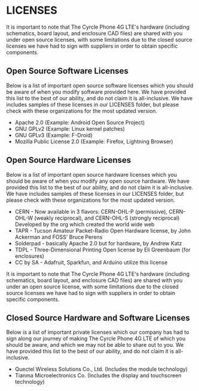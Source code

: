<h1>LICENSES</h1>

<p>It is important to note that The Cyrcle Phone 4G LTE's hardware (including schematics, board layout, and enclosure CAD files) are shared with you under open source licenses, with some limitations due to the closed source licenses we have had to sign with suppliers in order to obtain specific components.</p>

<h2>Open Source Software Licenses</h2>
<p>Below is a list of important open source software licenses which you should be aware of when you modify software provided here. 
We have provided this list to the best of our ability, and do not claim it is all-inclusive. 
We have includes samples of these licenses in our LICENSES folder, but please check with these organizations for the most updated version.</p>
<ul>
         <li>Apache 2.0 (Example: Android Open Source Project)</li>
         <li>GNU GPLv2 (Example: Linux kernel patches)</li>
         <li>GNU GPLv3 (Example: F-Droid)</li>
         <li>Mozilla Public License 2.0 (Example: Firefox, Lightning Browser)</li>
</ul>

<h2>Open Source Hardware Licenses</h2>
<p>Below is a list of important open source hardware licenses which you should be aware of when you modify any open source hardware.
We have provided this list to the best of our ability, and do not claim it is all-inclusive. 
We have includes samples of these licenses in our LICENSES folder, but please check with these organizations for the most updated version.</p>
<ul>
         <li>CERN - Now available in 3 flavors: CERN-OHL-P (permissive), CERN-OHL-W (weakly reciprocal), and CERN-OHL-S (strongly reciprocal)
         Developed by the org which created the world wide web</li>
         <li>TAPR - Tucson Amateur Packet-Radio Open Hardware license, by John Ackerman and FOSS' Bruce Perens</li>
         <li>Solderpad - basically Apache 2.0 but for hardware, by Andrew Katz</li>
         <li>TDPL  - Three-Dimensional Printing Open license by Eli Greenbaum (for enclosures)</li>
         <li>CC by SA - Adafruit, Sparkfun, and Arduino utilize this license</li>
</ul>

<p>It is important to note that The Cyrcle Phone 4G LTE's hardware (including schematics, board layout, and enclosure CAD files) are shared with you under an open source license, with some limitations due to the closed source licenses we have had to sign with suppliers in order to obtain specific components. </p>

<h2>Closed Source Hardware and Software Licenses</h2>
<p>Below is a list of important private licenses which our company has had to sign along our journey of making The Cyrcle Phone 4G LTE of which you should be aware, and which we may not be able to share out to you.
We have provided this list to the best of our ability, and do not claim it is all-inclusive. </p>
<ul>
         <li>Quectel Wireless Solutions Co., Ltd. (Includes the module technology)</li>
         <li>Tianma Microelectronics Co. (Includes the display and touchscreen technology)</li>
</ul>
